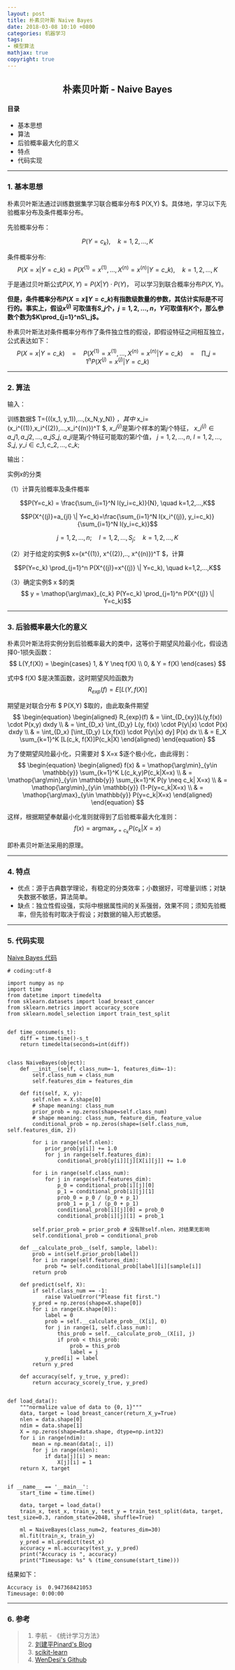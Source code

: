 ```yaml
---
layout: post
title: 朴素贝叶斯 Naive Bayes
date: 2018-03-08 10:10 +0800
categories: 机器学习
tags:
- 模型算法
mathjax: true
copyright: true
---
```


## <center>朴素贝叶斯 - Naive Bayes</center>

#### 目录
* 基本思想
* 算法
* 后验概率最大化的意义
* 特点
* 代码实现


------

### 1. 基本思想

朴素贝叶斯法通过训练数据集学习联合概率分布$ P(X,Y) $。具体地，学习以下先验概率分布及条件概率分布。

先验概率分布：

$$P(Y=c_k),\quad k=1,2,...,K$$

条件概率分布: 
$$P(X=x | Y=c\_k)=P(X^{(1)}=x^{(1)},...,X^{(n)}=x^{(n)} | Y=c\_k),\quad k=1,2,...,K$$

于是通过贝叶斯公式$P(X,Y) = P(X | Y)\cdot P(Y)$，
可以学习到联合概率分布$P(X,Y)$。

**但是，条件概率分布$P(X=x \| Y=c\_k)$有指数级数量的参数，其估计实际是不可行的。事实上，假设$x^{(j)}$ 可取值有$S\_j$个，$j=1,2,...,n$，$Y$可取值有$K$个，那么参数个数为$K\prod_{j=1}^nS\_j$。**

朴素贝叶斯法对条件概率分布作了条件独立性的假设，即假设特征之间相互独立，公式表达如下：
$$P(X=x | Y=c\_k) \quad = \quad P(X^{(1)}=x^{(1)},...,X^{(n)}=x^{(n)} | Y=c\_k) \quad = \quad \prod\_{j=1}^{n}P(X^{(j)}=x^{(j)} | Y=c\_k)$$


-----------

### 2. 算法

输入：

训练数据$ T={((x\_1, y\_1)),...,(x\_N,y\_N)} $，
其中$ x\_i=(x\_i^{(1)},x\_i^{(2)},...,x\_i^{(n)})^T $,
$x\_i^{(j)}$是第$i$个样本的第$j$个特征，
$x\_i^{(j)} \in {a\_{j1},a\_{j2},...,a\_{jS\_j}}$,
$a\_{jl}$是第$j$个特征可能取的第$l$个值，
$j=1,2,...,n$, $l=1,2,...,S\_j$, $y\_i \in {c\_1, c\_2, ..., c\_k}$;

输出：

实例$x$的分类

（1）计算先验概率及条件概率

$$P(Y=c_k) = \frac{\sum_{i=1}^N I(y_i=c_k)}{N}, \quad k=1,2,...,K$$

$$P(X^{(j)}=a_{jl} \| Y=c_k)=\frac{\sum_{i=1}^N I(x_i^{(j)}, y_i=c_k)}{\sum_{i=1}^N I(y_i=c_k)}$$

$$j=1,2,...,n; \quad l=1,2,...,S_j; \quad k=1,2,...,K$$

（2）对于给定的实例$ x=(x^{(1)}, x^{(2)},.., x^{(n)})^T $，计算

$$P(Y=c_k) \prod_{j=1}^n P(X^{(j)}=x^{(j)} \| Y=c_k), \quad k=1,2,...,K$$

（3）确定实例$ x $的类
$$ y = \mathop{\arg\max}_{c_k} P(Y=c_k) \prod_{j=1}^n P(X^{(j)} \| Y=c_k)$$


------

### 3. 后验概率最大化的意义

朴素贝叶斯法将实例分到后验概率最大的类中，这等价于期望风险最小化，假设选择0-1损失函数：
$$ L(Y,f(X)) = \begin{cases}
1, & Y \neq f(X) \\
0, & Y = f(X)
\end{cases} $$

式中$ f(X) $是决策函数，这时期望风险函数为
$$ R_{exp}(f)=E[L(Y,f(X)] $$

期望是对联合分布 $ P(X,Y) $取的，由此取条件期望
$$
\begin{equation}
\begin{aligned}
R_{exp}(f)
& = \iint_{D_{xy}}L(y,f(x)) \cdot P(x,y) dxdy \\
& = \int_{D_x} \int_{D_y} L(y, f(x)) \cdot P(y\|x) \cdot P(x) dxdy \\
& = \int_{D_x} [\int_{D_y} L(x,f(x)) \cdot P(y\|x) dy] P(x) dx \\
& = E_X \sum_{k=1}^K [L(c_k, f(X)]P(c_k|X)
\end{aligned}
\end{equation}
$$

为了使期望风险最小化，只需要对 $ X=x $逐个极小化，由此得到：
$$
\begin{equation}
\begin{aligned}
f(x) 
& = \mathop{\arg\min}_{y\in \mathbb{y}} \sum_{k=1}^K L(c_k,y)P(c_k|X=x) \\
& = \mathop{\arg\min}_{y\in \mathbb{y}} \sum_{k=1}^K P(y \neq c_k| X=x) \\
& = \mathop{\arg\min}_{y\in \mathbb{y}} (1-P(y=c_k|X=x) \\
& = \mathop{\arg\max}_{y\in \mathbb{y}} P(y=c_k|X=x)
\end{aligned}
\end{equation}
$$

这样，根据期望奉献最小化准则就得到了后验概率最大化准则：
$$ 
f(x)=\mathop{\arg\max}_{y=c_k} P(c_k|X=x) 
$$

即朴素贝叶斯法采用的原理。


------

### 4. 特点

* 优点：源于古典数学理论，有稳定的分类效率；小数据好，可增量训练；对缺失数据不敏感，算法简单。
* 缺点：独立性假设强，实际中根据属性间的关系强弱，效果不同；须知先验概率，但先验有时取决于假设；对数据的输入形式敏感。


------

### 5. 代码实现

[Naive Bayes 代码](/posts_res/2018-03-08-native-bayes/native_bayes.py)
    
    # coding:utf-8
    
    import numpy as np
    import time
    from datetime import timedelta
    from sklearn.datasets import load_breast_cancer
    from sklearn.metrics import accuracy_score
    from sklearn.model_selection import train_test_split
    
    
    def time_consume(s_t):
        diff = time.time()-s_t
        return timedelta(seconds=int(diff))
    
    
    class NaiveBayes(object):
        def __init__(self, class_num=-1, features_dim=-1):
            self.class_num = class_num
            self.features_dim = features_dim
    
        def fit(self, X, y):
            self.nlen = X.shape[0]
            # shape meaning: class_num
            prior_prob = np.zeros(shape=self.class_num)
            # shape meaning: class_num, feature_dim, feature_value
            conditional_prob = np.zeros(shape=(self.class_num, self.features_dim, 2))
    
            for i in range(self.nlen):
                prior_prob[y[i]] += 1.0
                for j in range(self.features_dim):
                    conditional_prob[y[i]][j][X[i][j]] += 1.0
    
            for i in range(self.class_num):
                for j in range(self.features_dim):
                    p_0 = conditional_prob[i][j][0]
                    p_1 = conditional_prob[i][j][1]
                    prob_0 = p_0 / (p_0 + p_1)
                    prob_1 = p_1 / (p_0 + p_1)
                    conditional_prob[i][j][0] = prob_0
                    conditional_prob[i][j][1] = prob_1
    
            self.prior_prob = prior_prob # 没有除self.nlen，对结果无影响
            self.conditional_prob = conditional_prob
    
        def __calculate_prob__(self, sample, label):
            prob = int(self.prior_prob[label])
            for i in range(self.features_dim):
                prob *= self.conditional_prob[label][i][sample[i]]
            return prob
    
        def predict(self, X):
            if self.class_num == -1:
                raise ValueError("Please fit first.")
            y_pred = np.zeros(shape=X.shape[0])
            for i in range(X.shape[0]):
                label = 0
                prob = self.__calculate_prob__(X[i], 0)
                for j in range(1, self.class_num):
                    this_prob = self.__calculate_prob__(X[i], j)
                    if prob < this_prob:
                        prob = this_prob
                        label = j
                y_pred[i] = label
            return y_pred
    
        def accuracy(self, y_true, y_pred):
            return accuracy_score(y_true, y_pred)
    
    
    def load_data():
        """normalize value of data to {0, 1}"""
        data, target = load_breast_cancer(return_X_y=True)
        nlen = data.shape[0]
        ndim = data.shape[1]
        X = np.zeros(shape=data.shape, dtype=np.int32)
        for i in range(ndim):
            mean = np.mean(data[:, i])
            for j in range(nlen):
                if data[j][i] > mean:
                    X[j][i] = 1
        return X, target
    
    
    if __name__ == '__main__':
        start_time = time.time()
    
        data, target = load_data()
        train_x, test_x, train_y, test_y = train_test_split(data, target, test_size=0.3, random_state=2048, shuffle=True)
    
        ml = NaiveBayes(class_num=2, features_dim=30)
        ml.fit(train_x, train_y)
        y_pred = ml.predict(test_x)
        accuracy = ml.accuracy(test_y, y_pred)
        print("Accuracy is ", accuracy)
        print("Timeusage: %s" % (time_consume(start_time)))


结果如下：

    Accuracy is  0.947368421053
    Timeusage: 0:00:00


------

### 6. 参考

> 1. 李航 - 《统计学习方法》
> 2. [刘建平Pinard's Blog](http://www.cnblogs.com/pinard/p/6069267.html)
> 3. [scikit-learn](http://scikit-learn.org/)
> 4. [WenDesi's Github](https://github.com/WenDesi/lihang_book_algorithm)
